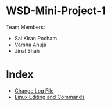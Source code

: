# WSD-Mini-Project-1
Team Members:
- Sai Kiran Pocham
- Varsha Ahuja
- Jinal Shah



# Index

- [ Change Log File ](changelog.md)
- [Linux Editing and Commands](linuxCommands.md)

